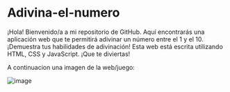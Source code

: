 ﻿# Adivina-el-numero
¡Hola! Bienvenido/a a mi repositorio de GitHub. Aquí encontrarás una aplicación web que te permitirá adivinar un número entre el 1 y el 10. ¡Demuestra tus habilidades de adivinación! Esta web está escrita utilizando HTML, CSS y JavaScript. ¡Que te diviertas!


A continuacion una imagen de la web/juego:


![image](https://github.com/zaratejoselin594/Adivina-el-numero/assets/128331810/8608003f-ab2c-42b1-b46d-5f87ddc9081c)
